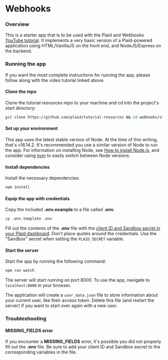 # Webhooks

### Overview

This is a starter app that is to be used with the Plaid and Webhooks [YouTube tutorial](https://www.youtube.com/). It implements a very basic version of a Plaid-powered application using HTML/VanillaJS on the front end, and NodeJS/Express on the backend.

### Running the app

If you want the most complete instructions for running the app, please follow along with the video tutorial linked above.

#### Clone the repo

Clone the tutorial resources repo to your machine and cd into the project's start directory:

```bash
git clone https://github.com/plaid/tutorial-resources && cd webhooks/start/
```

#### Set up your environment

This app uses the latest stable version of Node. At the time of this writing, that's v16.14.2. It's recommended you use a similar version of Node to run the app. For information on installing Node, see [How to install Node.js](https://nodejs.dev/learn/how-to-install-nodejs), and consider using [nvm](https://github.com/nvm-sh/nvm) to easily switch between Node versions.

#### Install dependencies

Install the necessary dependencies:

```bash
npm install
```

#### Equip the app with credentials

Copy the included **.env.example** to a file called **.env**.

```bash
cp .env.template .env
```

Fill out the contents of the **.env** file with the [client ID and Sandbox secret in your Plaid dashboard](https://dashboard.plaid.com/team/keys). Don't place quotes around the credentials. Use the "Sandbox" secret when setting the `PLAID_SECRET` variable.

#### Start the server

Start the app by running the following command:

```bash
npm run watch
```

The server will start running on port 8000. To use the app, navigate to `localhost:8000` in your browser.

The application will create a `user_data.json` file to store information about your current user, like their access token. Delete this file (and restart the server) if you want to start over again with a new user.

### Troubleshooting

#### MISSING_FIELDS error

If you encounter a **MISSING_FIELDS** error, it's possible you did not properly fill out the **.env** file. Be sure to add your client ID and Sandbox secret to the corresponding variables in the file.
